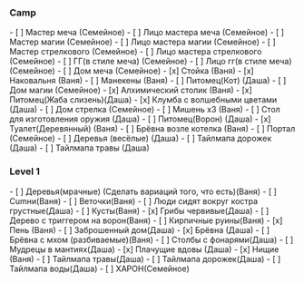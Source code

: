 <h3>Camp</h3>
- [ ] Мастер меча (Семейное)
- [ ] Лицо мастера меча (Семейное)
- [ ] Мастер магии (Семейное)
- [ ] Лицо мастера магии (Семейное)
- [ ] Мастер стрелкового (Семейное)
- [ ] Лицо мастера стрелкового (Семейное)
- [ ] ГГ(в стиле меча) (Семейное)
- [ ] Лицо гг(в стиле меча) (Семейное)
- [ ] Дом меча (Семейное)
- [x] Стойка (Ваня)
- [x] Наковальня (Ваня)
- [ ] Манекены (Ваня)
- [ ] Питомец(Кот) (Даша)
- [ ] Дом магии (Семейное)
- [x] Алхимический столик (Ваня)
- [x] Питомец(Жаба слизень)(Даша)
- [x] Клумба с волшебными цветами (Даша)
- [ ] Дом стрелка (Семейное)
- [ ] Мишень х3 (Ваня)
- [ ] Стол для изготовления оружия (Даша)
- [ ] Питомец(Ворон) (Даша)
- [x] Туалет(Деревянный) (Ваня)
- [ ] Брёвна возле котелка (Ваня)
- [ ] Портал (Семейное)
- [ ] Деревья (весёлые) (Даша)
- [ ] Тайлмапа дорожек (Даша)
- [ ] Тайлмапа травы (Даша)
<h3>Level 1</h3>
- [ ] Деревья(мрачные) (Сделать вариаций того, что есть)(Ваня)
- [ ] Cumни(Ваня)
- [ ] Веточки(Ваня)
- [ ] Люди сидят вокруг костра грустные(Даша) 
- [ ] Кусты(Ваня)
- [x] Грибы червивые(Даша)
- [ ] Дерево с триггером на ворон(Ваня)
- [ ] Кирпичные руины(Ваня)
- [x] Пень (Ваня)
- [ ] Заброшенный дом(Даша)
- [x] Брёвна (Даша)
- [ ] Брёвна с мхом (разбиваемые)(Ваня)
- [ ] Столбы с фонарями(Даша)
- [ ] Мудрецы в мантиях(Даша)
- [x] Плачущие вдовы (Даша)
- [x] Нищие (Ваня)
- [ ] Тайлмапа травы(Даша)
- [ ] Тайлмапа дорожек(Даша)
- [ ] Тайлмапа воды(Даша)
- [ ] ХАРОН(Семейное)